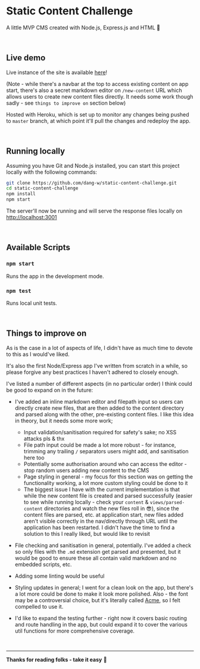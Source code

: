 # Static Content Challenge

A little MVP CMS created with Node.js, Express.js and HTML 🤙

<br />

## Live demo

Live instance of the site is available [here](https://dw-static-content-challenge.herokuapp.com/)!

(Note - while there's a navbar at the top to access existing content on app start, there's also a secret markdown editor on `/new-content` URL which allows users to create new content files directly. It needs some work though sadly - see `things to improve on` section below)

Hosted with Heroku, which is set up to monitor any changes being pushed to `master` branch, at which point it'll pull the changes and redeploy the app. 

<br />

## Running locally

Assuming you have Git and Node.js installed, you can start this project locally with the following commands:

```sh
git clone https://github.com/dang-w/static-content-challenge.git
cd static-content-challenge
npm install
npm start
```

The server'll now be running and will serve the response files locally on [http://localhost:3001](http://localhost:3001)

<br />

## Available Scripts

### `npm start`

Runs the app in the development mode.

### `npm test`

Runs local unit tests.

<br />

## Things to improve on

As is the case in a lot of aspects of life, I didn't have as much time to devote to this as I would've liked.

It's also the first Node/Express app I've written from scratch in a while, so please forgive any best practices I haven't adhered to closely enough.

I've listed a number of different aspects (in no particular order) I think could be good to expand on in the future:

- I've added an inline markdown editor and filepath input so users can directly create new files, that are then added to the content directory and parsed along with the other, pre-existing content files. I like this idea in theory, but it needs some more work;
  - Input validation/sanitisation required for safety's sake; no XSS attacks pls & thx
  - File path input could be made a lot more robust - for instance, trimming any trailing `/` separators users might add, and sanitisation here too
  - Potentially some authorisation around who can access the editor - stop random users adding new content to the CMS
  - Page styling in general - my focus for this section was on getting the functionality working, a lot more custom styling could be done to it
  - The biggest issue I have with the current implementation is that while the new content file is created and parsed successfully (easier to see while running locally - check your `content` & `views/parsed-content` directories and watch the new files roll in 😎), since the content files are parsed, etc. at application start, new files added aren't visible correctly in the nav/directly through URL until the application has been restarted. I didn't have the time to find a solution to this I really liked, but would like to revisit

- File checking and sanitisation in general, potentially. I've added a check so only files with the `.md` extension get parsed and presented, but it would be good to ensure these all contain valid markdown and no embedded scripts, etc.

- Adding some linting would be useful

- Styling updates in general; I went for a clean look on the app, but there's a lot more could be done to make it look more polished. Also - the font may be a controversial choice, but it's literally called [Acme](https://fonts.google.com/specimen/Acme), so I felt compelled to use it.

- I'd like to expand the testing further - right now it covers basic routing and route handling in the app, but could expand it to cover the various util functions for more comprehensive coverage.

<br />
<hr />

**Thanks for reading folks - take it easy** 👋
